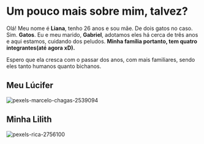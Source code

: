 # Um pouco mais sobre mim, talvez?

<!--
Subir a imagem para o servidor ou subir para o Issue no Github

Servidor: pegar o endereço da imagem, colar dentro do scr="" e incluir o código ?raw=true

Issue: Entrar no projeto, ir em ISSUE e clicar em new e na caixa de comentário arrastar a imagem do pc -->

Olá! Meu nome é **Liana**, tenho 26 anos e sou mãe. De dois gatos no caso. Sim. **Gatos**. Eu e meu marido, **Gabriel**, adotamos eles há cerca de três anos e aqui estamos, cuidando dos peludos.
**Minha família portanto, tem quatro integrantes(até agora xD).**

Espero que ela cresca com o passar dos anos, com mais familiares, sendo eles tanto humanos quanto bichanos.

## Meu Lúcifer

![pexels-marcelo-chagas-2539094](https://user-images.githubusercontent.com/78747995/114453696-27d8c880-9bb0-11eb-8b55-92a6003474cd.jpg)

## Minha Lilith

![pexels-rica-2756100](https://user-images.githubusercontent.com/78747995/114455841-8e5ee600-9bb2-11eb-877a-6a6e9db1fd8b.jpg)